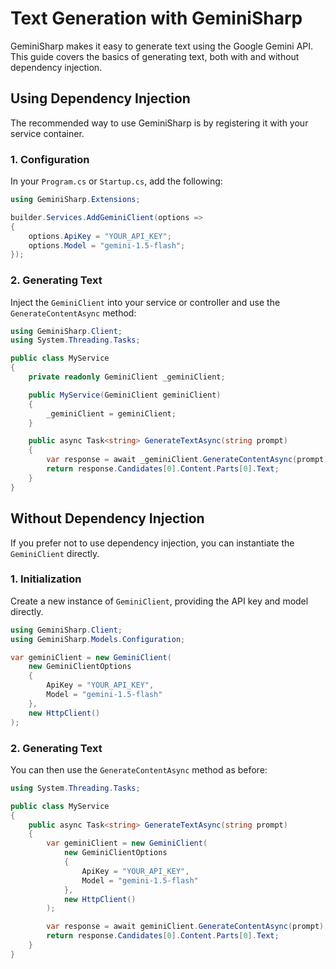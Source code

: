 # Text Generation with GeminiSharp

GeminiSharp makes it easy to generate text using the Google Gemini API. This guide covers the basics of generating text, both with and without dependency injection.

## Using Dependency Injection

The recommended way to use GeminiSharp is by registering it with your service container.

### 1. Configuration

In your `Program.cs` or `Startup.cs`, add the following:

```csharp
using GeminiSharp.Extensions;

builder.Services.AddGeminiClient(options =>
{
    options.ApiKey = "YOUR_API_KEY";
    options.Model = "gemini-1.5-flash";
});
```

### 2. Generating Text

Inject the `GeminiClient` into your service or controller and use the `GenerateContentAsync` method:

```csharp
using GeminiSharp.Client;
using System.Threading.Tasks;

public class MyService
{
    private readonly GeminiClient _geminiClient;

    public MyService(GeminiClient geminiClient)
    {
        _geminiClient = geminiClient;
    }

    public async Task<string> GenerateTextAsync(string prompt)
    {
        var response = await _geminiClient.GenerateContentAsync(prompt);
        return response.Candidates[0].Content.Parts[0].Text;
    }
}
```

## Without Dependency Injection

If you prefer not to use dependency injection, you can instantiate the `GeminiClient` directly.

### 1. Initialization

Create a new instance of `GeminiClient`, providing the API key and model directly.

```csharp
using GeminiSharp.Client;
using GeminiSharp.Models.Configuration;

var geminiClient = new GeminiClient(
    new GeminiClientOptions
    {
        ApiKey = "YOUR_API_KEY",
        Model = "gemini-1.5-flash"
    },
    new HttpClient()
);
```

### 2. Generating Text

You can then use the `GenerateContentAsync` method as before:

```csharp
using System.Threading.Tasks;

public class MyService
{
    public async Task<string> GenerateTextAsync(string prompt)
    {
        var geminiClient = new GeminiClient(
            new GeminiClientOptions
            {
                ApiKey = "YOUR_API_KEY",
                Model = "gemini-1.5-flash"
            },
            new HttpClient()
        );

        var response = await geminiClient.GenerateContentAsync(prompt);
        return response.Candidates[0].Content.Parts[0].Text;
    }
}
```
